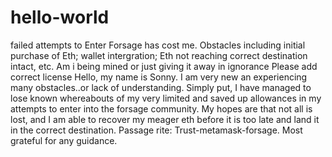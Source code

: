 # hello-world
failed attempts to Enter Forsage has cost me. Obstacles including initial purchase of Eth; wallet intergration; Eth not reaching correct destination intact, etc.   Am i being mined or just giving it away in ignorance Please add correct license 
Hello, my name is Sonny. I am very new an experiencing many obstacles..or lack of understanding. Simply put, I have managed to lose known whereabouts of my very limited and saved up allowances in my attempts to enter into the forsage community. My hopes are that not all is lost, and I am able to recover my meager eth before it is too late and land it in the correct destination.  Passage rite: Trust-metamask-forsage. Most grateful for any guidance.
